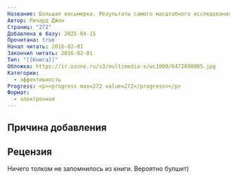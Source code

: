```yaml
---
Название: Большая восьмерка. Результаты самого масштабного исследования успешных людей
Автор: Ричард Джон
Страниц: "272"
Добавлена в базу: 2025-04-15
Прочитана: true
Начал читать: 2016-02-01
Закончил читать: 2016-02-01
Тип: "[[Книга]]"
Обложка: https://ir.ozone.ru/s3/multimedia-x/wc1000/6472690005.jpg
Категории:
  - эффективность
Progress: <p><progress max=272 value=272</progress></p>
Формат:
  - электронная
---
```

## Причина добавления


## Рецензия

Ничего толком не запомнилось из книги. Вероятно булшит)